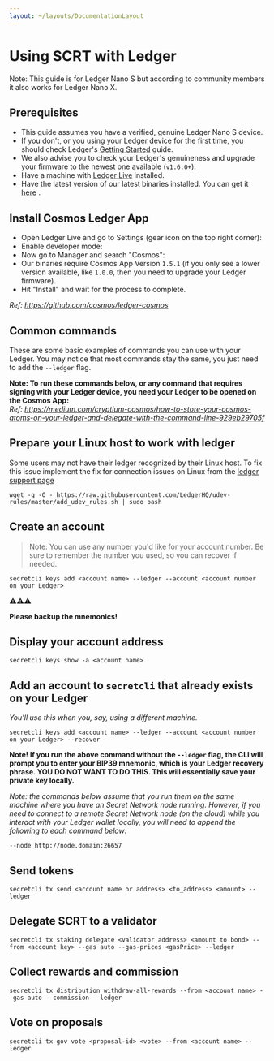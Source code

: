 ```yaml
---
layout: ~/layouts/DocumentationLayout
---
```


# Using SCRT with Ledger

Note: This guide is for Ledger Nano S but according to community members it also works for Ledger Nano X.

## Prerequisites

- This guide assumes you have a verified, genuine Ledger Nano S device.
- If you don't, or you using your Ledger device for the first time, you should check Ledger's [Getting Started](https://support.ledger.com/hc/en-us/sections/360001415213-Getting-started) guide.
- We also advise you to check your Ledger's genuineness and upgrade your firmware to the newest one available (`v1.6.0+`).
- Have a machine with [Ledger Live](https://www.ledger.com/ledger-live) installed.
- Have the latest version of our latest binaries installed. You can get it [here](https://github.com/enigmampc/SecretNetwork/releases/latest) .

## Install Cosmos Ledger App

- Open Ledger Live and go to Settings (gear icon on the top right corner):
- Enable developer mode:
- Now go to Manager and search "Cosmos":
- Our binaries require Cosmos App Version `1.5.1` (if you only see a lower version available, like `1.0.0`, then you need to upgrade your Ledger firmware).
- Hit "Install" and wait for the process to complete.

_Ref: https://github.com/cosmos/ledger-cosmos_

## Common commands

These are some basic examples of commands you can use with your Ledger. You may notice that most commands stay the same, you just need to add the `--ledger` flag.

**Note: To run these commands below, or any command that requires signing with your Ledger device, you need your Ledger to be opened on the Cosmos App:**  
_Ref: https://medium.com/cryptium-cosmos/how-to-store-your-cosmos-atoms-on-your-ledger-and-delegate-with-the-command-line-929eb29705f_

## Prepare your Linux host to work with ledger

Some users may not have their ledger recognized by their Linux host. To fix this issue implement the fix for connection issues on Linux from the [ledger support page](https://support.ledger.com/hc/en-us/articles/115005165269-Connection-issues-with-Windows-or-Linux)

```
wget -q -O - https://raw.githubusercontent.com/LedgerHQ/udev-rules/master/add_udev_rules.sh | sudo bash
```

## Create an account

> Note: You can use any number you'd like for your account number. Be sure to remember the number you used, so you can recover if needed.

```
secretcli keys add <account name> --ledger --account <account number on your Ledger>

```

⚠️⚠️⚠️

**Please backup the mnemonics!**

## Display your account address

```
secretcli keys show -a <account name>

```

## Add an account to `secretcli` that already exists on your Ledger

_You'll use this when you, say, using a different machine._

```
secretcli keys add <account name> --ledger --account <account number on your Ledger> --recover

```

**Note! If you run the above command without the `--ledger` flag, the CLI will prompt you to enter your BIP39 mnemonic, which is your Ledger recovery phrase. YOU DO NOT WANT TO DO THIS. This will essentially save your private key locally.**

_Note: the commands below assume that you run them on the same machine where you have an Secret Network node running. However, if you need to connect to a remote Secret Network node (on the cloud) while you interact with your Ledger wallet locally, you will need to append the following to each command below:_

```
--node http://node.domain:26657

```

## Send tokens

```
secretcli tx send <account name or address> <to_address> <amount> --ledger

```

## Delegate SCRT to a validator

```
secretcli tx staking delegate <validator address> <amount to bond> --from <account key> --gas auto --gas-prices <gasPrice> --ledger

```

## Collect rewards and commission

```
secretcli tx distribution withdraw-all-rewards --from <account name> --gas auto --commission --ledger

```

## Vote on proposals

```
secretcli tx gov vote <proposal-id> <vote> --from <account name> --ledger

```
